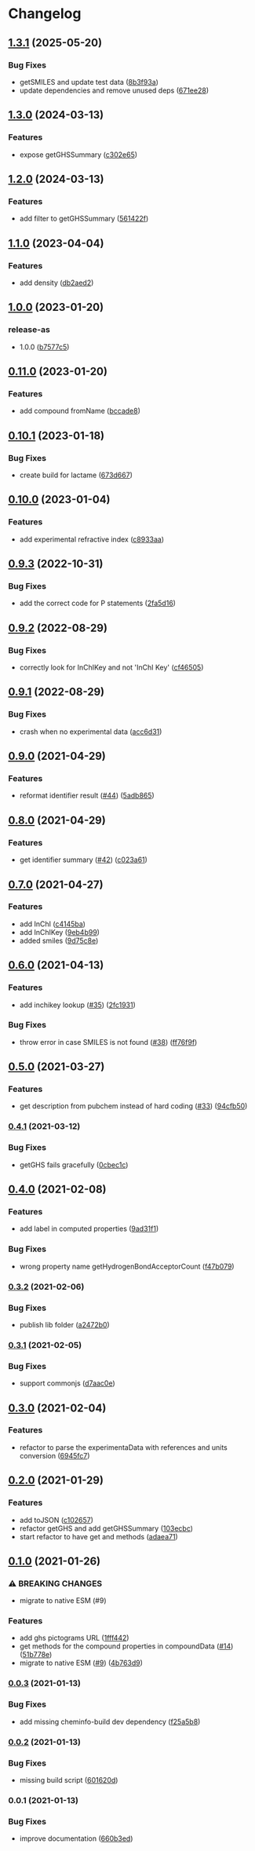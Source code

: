 # Changelog

## [1.3.1](https://github.com/cheminfo/pubchem/compare/v1.3.0...v1.3.1) (2025-05-20)


### Bug Fixes

* getSMILES and update test data ([8b3f93a](https://github.com/cheminfo/pubchem/commit/8b3f93ac972efdf3751543e925270c2635a692b2))
* update dependencies and remove unused deps ([671ee28](https://github.com/cheminfo/pubchem/commit/671ee28e1cacae44ae78ed65b7936395046f8c08))

## [1.3.0](https://github.com/cheminfo/pubchem/compare/v1.2.0...v1.3.0) (2024-03-13)


### Features

* expose getGHSSummary ([c302e65](https://github.com/cheminfo/pubchem/commit/c302e6517a7f459f6eac1ac10dadbaeb8915e8f5))

## [1.2.0](https://github.com/cheminfo/pubchem/compare/v1.1.0...v1.2.0) (2024-03-13)


### Features

* add filter to getGHSSummary ([561422f](https://github.com/cheminfo/pubchem/commit/561422f7490753b2cde6a7dd6148eaaef717b56d))

## [1.1.0](https://github.com/cheminfo/pubchem/compare/v1.0.0...v1.1.0) (2023-04-04)


### Features

* add density ([db2aed2](https://github.com/cheminfo/pubchem/commit/db2aed2782241ce1b4d786754e0f146a0001d064))

## [1.0.0](https://github.com/cheminfo/pubchem/compare/v0.11.0...v1.0.0) (2023-01-20)


### release-as

* 1.0.0 ([b7577c5](https://github.com/cheminfo/pubchem/commit/b7577c5973482296aeefddebf8d8a83060bf1bb9))

## [0.11.0](https://github.com/cheminfo/pubchem/compare/v0.10.1...v0.11.0) (2023-01-20)


### Features

* add compound fromName ([bccade8](https://github.com/cheminfo/pubchem/commit/bccade8606ae5fd6a3ddda448dd89222c95afa8b))

## [0.10.1](https://github.com/cheminfo/pubchem/compare/v0.10.0...v0.10.1) (2023-01-18)


### Bug Fixes

* create build for lactame ([673d667](https://github.com/cheminfo/pubchem/commit/673d667c4f24f13132826fa6fcf6a57cf0e7cee7))

## [0.10.0](https://github.com/cheminfo/pubchem/compare/v0.9.3...v0.10.0) (2023-01-04)


### Features

* add experimental refractive index ([c8933aa](https://github.com/cheminfo/pubchem/commit/c8933aac6f61c2d3213f71f1be86b95c144328c1))

## [0.9.3](https://github.com/cheminfo/pubchem/compare/v0.9.2...v0.9.3) (2022-10-31)


### Bug Fixes

* add the correct code for P statements ([2fa5d16](https://github.com/cheminfo/pubchem/commit/2fa5d16e2c3370d9cb8fb2fe7de010ac26704e22))

## [0.9.2](https://github.com/cheminfo/pubchem/compare/v0.9.1...v0.9.2) (2022-08-29)


### Bug Fixes

* correctly look for InChIKey and not 'InChI Key' ([cf46505](https://github.com/cheminfo/pubchem/commit/cf465055869d18e2fbf21fecde8052eea983ece3))

## [0.9.1](https://github.com/cheminfo/pubchem/compare/v0.9.0...v0.9.1) (2022-08-29)

### Bug Fixes

- crash when no experimental data ([acc6d31](https://github.com/cheminfo/pubchem/commit/acc6d3107bac826e4e96591081465078ee6117df))

## [0.9.0](https://www.github.com/cheminfo/pubchem/compare/v0.8.0...v0.9.0) (2021-04-29)

### Features

- reformat identifier result ([#44](https://www.github.com/cheminfo/pubchem/issues/44)) ([5adb865](https://www.github.com/cheminfo/pubchem/commit/5adb8655f5de7a7064d78ab1d3879b4a1f2a05e6))

## [0.8.0](https://www.github.com/cheminfo/pubchem/compare/v0.7.0...v0.8.0) (2021-04-29)

### Features

- get identifier summary ([#42](https://www.github.com/cheminfo/pubchem/issues/42)) ([c023a61](https://www.github.com/cheminfo/pubchem/commit/c023a61da4f04991f71096f42e479d48981eeba2))

## [0.7.0](https://www.github.com/cheminfo/pubchem/compare/v0.6.0...v0.7.0) (2021-04-27)

### Features

- add InChI ([c4145ba](https://www.github.com/cheminfo/pubchem/commit/c4145ba0224b4b9a425620c410385d21b7ee2843))
- add InChIKey ([9eb4b99](https://www.github.com/cheminfo/pubchem/commit/9eb4b99e225485e3be0b34c6eef706715731b165))
- added smiles ([9d75c8e](https://www.github.com/cheminfo/pubchem/commit/9d75c8e731020d45a2ce3897d28ef66d1623c44e))

## [0.6.0](https://www.github.com/cheminfo/pubchem/compare/v0.5.0...v0.6.0) (2021-04-13)

### Features

- add inchikey lookup ([#35](https://www.github.com/cheminfo/pubchem/issues/35)) ([2fc1931](https://www.github.com/cheminfo/pubchem/commit/2fc19316b2d47d75cb1bfa94f64f3429e6de3fa1))

### Bug Fixes

- throw error in case SMILES is not found ([#38](https://www.github.com/cheminfo/pubchem/issues/38)) ([ff76f9f](https://www.github.com/cheminfo/pubchem/commit/ff76f9fbb185041f4baef852d9640e002b576471))

## [0.5.0](https://www.github.com/cheminfo/pubchem/compare/v0.4.1...v0.5.0) (2021-03-27)

### Features

- get description from pubchem instead of hard coding ([#33](https://www.github.com/cheminfo/pubchem/issues/33)) ([94cfb50](https://www.github.com/cheminfo/pubchem/commit/94cfb50887973ced4007e857b3d52ac051c4fdb4))

### [0.4.1](https://www.github.com/cheminfo/pubchem/compare/v0.4.0...v0.4.1) (2021-03-12)

### Bug Fixes

- getGHS fails gracefully ([0cbec1c](https://www.github.com/cheminfo/pubchem/commit/0cbec1cd573a913b4fb206f7c6863581e0731179))

## [0.4.0](https://www.github.com/cheminfo/pubchem/compare/v0.3.2...v0.4.0) (2021-02-08)

### Features

- add label in computed properties ([9ad31f1](https://www.github.com/cheminfo/pubchem/commit/9ad31f1e0cfe245e7c4eda4ed07712076a6c4b0f))

### Bug Fixes

- wrong property name getHydrogenBondAcceptorCount ([f47b079](https://www.github.com/cheminfo/pubchem/commit/f47b079e1bf4eb3f470d34dac0ac54c6b7179023))

### [0.3.2](https://www.github.com/cheminfo/pubchem/compare/v0.3.1...v0.3.2) (2021-02-06)

### Bug Fixes

- publish lib folder ([a2472b0](https://www.github.com/cheminfo/pubchem/commit/a2472b0e432704862591a6ade2e813a218108c9e))

### [0.3.1](https://www.github.com/cheminfo/pubchem/compare/v0.3.0...v0.3.1) (2021-02-05)

### Bug Fixes

- support commonjs ([d7aac0e](https://www.github.com/cheminfo/pubchem/commit/d7aac0eb349d935dabb7e22a644ab06922798ff1))

## [0.3.0](https://www.github.com/cheminfo/pubchem/compare/v0.2.0...v0.3.0) (2021-02-04)

### Features

- refactor to parse the experimentaData with references and units conversion ([6945fc7](https://www.github.com/cheminfo/pubchem/commit/6945fc760d7251c285479a4c57378ede20cfba85))

## [0.2.0](https://www.github.com/cheminfo/pubchem/compare/v0.1.0...v0.2.0) (2021-01-29)

### Features

- add toJSON ([c102657](https://www.github.com/cheminfo/pubchem/commit/c102657695f1c3c103d1057cbcb28ab14ab57fa6))
- refactor getGHS and add getGHSSummary ([103ecbc](https://www.github.com/cheminfo/pubchem/commit/103ecbced961f60b1cae2cac6a530078a6f1edb3))
- start refactor to have get and methods ([adaea71](https://www.github.com/cheminfo/pubchem/commit/adaea71f838e445237e44de2afe4a41deb985496))

## [0.1.0](https://www.github.com/cheminfo/pubchem/compare/v0.0.3...v0.1.0) (2021-01-26)

### ⚠ BREAKING CHANGES

- migrate to native ESM (#9)

### Features

- add ghs pictograms URL ([1fff442](https://www.github.com/cheminfo/pubchem/commit/1fff442957c0ec1c43b6f1cddd52e528ab72538b))
- get methods for the compound properties in compoundData ([#14](https://www.github.com/cheminfo/pubchem/issues/14)) ([51b778e](https://www.github.com/cheminfo/pubchem/commit/51b778e8f524a1c2d061e78b17b470b4db0ce494))
- migrate to native ESM ([#9](https://www.github.com/cheminfo/pubchem/issues/9)) ([4b763d9](https://www.github.com/cheminfo/pubchem/commit/4b763d9b3a8554f72da4fc5ca2c904a11b4ff4e2))

### [0.0.3](https://www.github.com/cheminfo/pubchem/compare/v0.0.2...v0.0.3) (2021-01-13)

### Bug Fixes

- add missing cheminfo-build dev dependency ([f25a5b8](https://www.github.com/cheminfo/pubchem/commit/f25a5b8e878d187a31d836ed33fe006234d44afb))

### [0.0.2](https://www.github.com/cheminfo/pubchem/compare/v0.0.1...v0.0.2) (2021-01-13)

### Bug Fixes

- missing build script ([601620d](https://www.github.com/cheminfo/pubchem/commit/601620d93ebef32508fa66c39cc05a15d488aaa6))

### 0.0.1 (2021-01-13)

### Bug Fixes

- improve documentation ([660b3ed](https://www.github.com/cheminfo/pubchem/commit/660b3edc2b4500ef2b9841e94d1618308478fb22))
